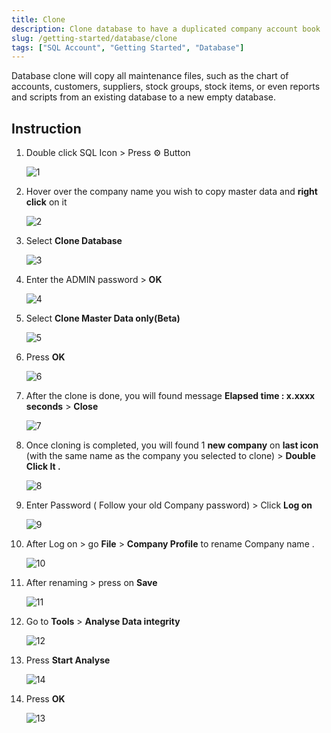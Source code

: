 ```yaml
---
title: Clone
description: Clone database to have a duplicated company account book
slug: /getting-started/database/clone
tags: ["SQL Account", "Getting Started", "Database"]
---
```


Database clone will copy all maintenance files, such as the chart of accounts, customers, suppliers, stock groups, stock items, or even reports and scripts from an existing database to a new empty database.

## Instruction

   1. Double click SQL Icon > Press ⚙️ Button

      ![1](../../../static/img/getting-started/database/clone-master/1.png)

   2. Hover over the company name you wish to copy master data and **right click** on it

      ![2](../../../static/img/getting-started/database/clone-master/2.png)

   3. Select **Clone Database**

      ![3](../../../static/img/getting-started/database/clone-master/3.png)

   4. Enter the ADMIN password > **OK**

      ![4](../../../static/img/getting-started/database/clone-master/4.png)

   5. Select **Clone Master Data only(Beta)**

      ![5](../../../static/img/getting-started/database/clone-master/5.png)

   6. Press **OK**

      ![6](../../../static/img/getting-started/database/clone-master/6.png)

   7. After the clone is done, you will found message **Elapsed time : x.xxxx seconds** > **Close**

      ![7](../../../static/img/getting-started/database/clone-master/7.png)

   8. Once cloning is completed, you will found 1 **new company** on **last icon** (with the same name as the company you selected to clone) > **Double Click It .**

      ![8](../../../static/img/getting-started/database/clone-master/8.png)

   9. Enter Password ( Follow your old Company password) > Click **Log on**

      ![9](../../../static/img/getting-started/database/clone-master/9.png)

   10. After Log on > go **File** > **Company Profile** to rename Company name .

         ![10](../../../static/img/getting-started/database/clone-master/10.png)

   11. After renaming > press on **Save**

         ![11](../../../static/img/getting-started/database/clone-master/11.png)

   12. Go to **Tools** > **Analyse Data integrity**

         ![12](../../../static/img/getting-started/database/clone-master/12.png)

   13. Press **Start Analyse**

         ![14](../../../static/img/getting-started/database/clone-master/14.png)

   14. Press **OK**

         ![13](../../../static/img/getting-started/database/clone-master/13.png)
